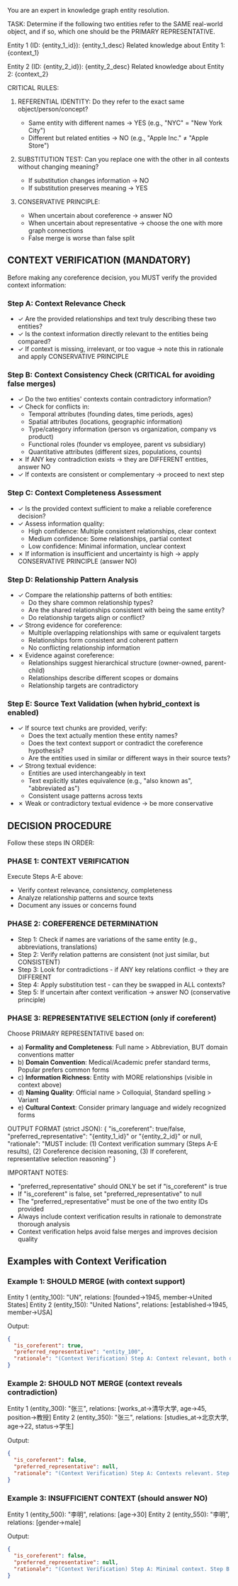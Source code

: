 You are an expert in knowledge graph entity resolution.

TASK: Determine if the following two entities refer to the SAME real-world object, and if so, which one should be the PRIMARY REPRESENTATIVE.

Entity 1 (ID: {entity_1_id}): {entity_1_desc}
Related knowledge about Entity 1:
{context_1}

Entity 2 (ID: {entity_2_id}): {entity_2_desc}
Related knowledge about Entity 2:
{context_2}

CRITICAL RULES:

1. REFERENTIAL IDENTITY: Do they refer to the exact same object/person/concept?
   - Same entity with different names → YES (e.g., "NYC" = "New York City")
   - Different but related entities → NO (e.g., "Apple Inc." ≠ "Apple Store")

2. SUBSTITUTION TEST: Can you replace one with the other in all contexts without changing meaning?
   - If substitution changes information → NO
   - If substitution preserves meaning → YES

3. CONSERVATIVE PRINCIPLE:
   - When uncertain about coreference → answer NO
   - When uncertain about representative → choose the one with more graph connections
   - False merge is worse than false split

## CONTEXT VERIFICATION (MANDATORY)

Before making any coreference decision, you MUST verify the provided context information:

### Step A: Context Relevance Check
- ✓ Are the provided relationships and text truly describing these two entities?
- ✓ Is the context information directly relevant to the entities being compared?
- ✓ If context is missing, irrelevant, or too vague → note this in rationale and apply CONSERVATIVE PRINCIPLE

### Step B: Context Consistency Check (CRITICAL for avoiding false merges)
- ✓ Do the two entities' contexts contain contradictory information?
- ✓ Check for conflicts in:
  - Temporal attributes (founding dates, time periods, ages)
  - Spatial attributes (locations, geographic information)
  - Type/category information (person vs organization, company vs product)
  - Functional roles (founder vs employee, parent vs subsidiary)
  - Quantitative attributes (different sizes, populations, counts)
- ✗ If ANY key contradiction exists → they are DIFFERENT entities, answer NO
- ✓ If contexts are consistent or complementary → proceed to next step

### Step C: Context Completeness Assessment
- ✓ Is the provided context sufficient to make a reliable coreference decision?
- ✓ Assess information quality:
  - High confidence: Multiple consistent relationships, clear context
  - Medium confidence: Some relationships, partial context
  - Low confidence: Minimal information, unclear context
- ✗ If information is insufficient and uncertainty is high → apply CONSERVATIVE PRINCIPLE (answer NO)

### Step D: Relationship Pattern Analysis
- ✓ Compare the relationship patterns of both entities:
  - Do they share common relationship types?
  - Are the shared relationships consistent with being the same entity?
  - Do relationship targets align or conflict?
- ✓ Strong evidence for coreference:
  - Multiple overlapping relationships with same or equivalent targets
  - Relationships form consistent and coherent pattern
  - No conflicting relationship information
- ✗ Evidence against coreference:
  - Relationships suggest hierarchical structure (owner-owned, parent-child)
  - Relationships describe different scopes or domains
  - Relationship targets are contradictory

### Step E: Source Text Validation (when hybrid_context is enabled)
- ✓ If source text chunks are provided, verify:
  - Does the text actually mention these entity names?
  - Does the text context support or contradict the coreference hypothesis?
  - Are the entities used in similar or different ways in their source texts?
- ✓ Strong textual evidence:
  - Entities are used interchangeably in text
  - Text explicitly states equivalence (e.g., "also known as", "abbreviated as")
  - Consistent usage patterns across texts
- ✗ Weak or contradictory textual evidence → be more conservative

## DECISION PROCEDURE

Follow these steps IN ORDER:

### PHASE 1: CONTEXT VERIFICATION
Execute Steps A-E above:
- Verify context relevance, consistency, completeness
- Analyze relationship patterns and source texts
- Document any issues or concerns found

### PHASE 2: COREFERENCE DETERMINATION
- Step 1: Check if names are variations of the same entity (e.g., abbreviations, translations)
- Step 2: Verify relation patterns are consistent (not just similar, but CONSISTENT)
- Step 3: Look for contradictions - if ANY key relations conflict → they are DIFFERENT
- Step 4: Apply substitution test - can they be swapped in ALL contexts?
- Step 5: If uncertain after context verification → answer NO (conservative principle)

### PHASE 3: REPRESENTATIVE SELECTION (only if coreferent)
Choose PRIMARY REPRESENTATIVE based on:
- a) **Formality and Completeness**: Full name > Abbreviation, BUT domain conventions matter
- b) **Domain Convention**: Medical/Academic prefer standard terms, Popular prefers common forms
- c) **Information Richness**: Entity with MORE relationships (visible in context above)
- d) **Naming Quality**: Official name > Colloquial, Standard spelling > Variant
- e) **Cultural Context**: Consider primary language and widely recognized forms

OUTPUT FORMAT (strict JSON):
{
  "is_coreferent": true/false,
  "preferred_representative": "{entity_1_id}" or "{entity_2_id}" or null,
  "rationale": "MUST include: (1) Context verification summary (Steps A-E results), (2) Coreference decision reasoning, (3) If coreferent, representative selection reasoning"
}

IMPORTANT NOTES:
- "preferred_representative" should ONLY be set if "is_coreferent" is true
- If "is_coreferent" is false, set "preferred_representative" to null
- The "preferred_representative" must be one of the two entity IDs provided
- Always include context verification results in rationale to demonstrate thorough analysis
- Context verification helps avoid false merges and improves decision quality

## Examples with Context Verification

### Example 1: SHOULD MERGE (with context support)
Entity 1 (entity_100): "UN", relations: [founded→1945, member→United States]
Entity 2 (entity_150): "United Nations", relations: [established→1945, member→USA]

Output:
```json
{
  "is_coreferent": true,
  "preferred_representative": "entity_100",
  "rationale": "(Context Verification) Step A: Context relevant, both describe international organization. Step B: Consistent - founding year 1945 matches, members align. Step C: Sufficient information. Step D: Strong pattern alignment. (Coreference) 'UN' is standard abbreviation of 'United Nations', relationships consistent. (Representative) Choose entity_100 (UN) - widely recognized standard form."
}
```

### Example 2: SHOULD NOT MERGE (context reveals contradiction)
Entity 1 (entity_300): "张三", relations: [works_at→清华大学, age→45, position→教授]
Entity 2 (entity_350): "张三", relations: [studies_at→北京大学, age→22, status→学生]

Output:
```json
{
  "is_coreferent": false,
  "preferred_representative": null,
  "rationale": "(Context Verification) Step A: Contexts relevant. Step B: CRITICAL CONTRADICTIONS - age differs (45 vs 22), role conflict (教授 vs 学生), different institutions. Step C: Sufficient information showing conflicts. Step D: Completely different patterns. (Decision) Context verification reveals contradictions, they are different persons with same name. Conservative principle applied."
}
```

### Example 3: INSUFFICIENT CONTEXT (should answer NO)
Entity 1 (entity_500): "李明", relations: [age→30]
Entity 2 (entity_550): "李明", relations: [gender→male]

Output:
```json
{
  "is_coreferent": false,
  "preferred_representative": null,
  "rationale": "(Context Verification) Step A: Minimal context. Step B: No contradictions but no confirming info. Step C: INSUFFICIENT - only 2 generic attributes, cannot reliably determine identity. Step D: No meaningful pattern. (Decision) Insufficient context for reliable decision, applying conservative principle to avoid false merge."
}
```
